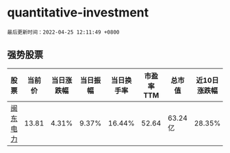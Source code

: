 # quantitative-investment

`最后更新时间：2022-04-25 12:11:49 +0800`

## 强势股票

|股票|当前价|当日涨跌幅|当日振幅|当日换手率|市盈率TTM|总市值|近10日涨跌幅|
|----|----|----|----|----|----|----|----|
|[闽东电力](https://xueqiu.com/S/SZ000993)|13.81|4.31%|9.37%|16.44%|52.64|63.24亿|28.35%|
